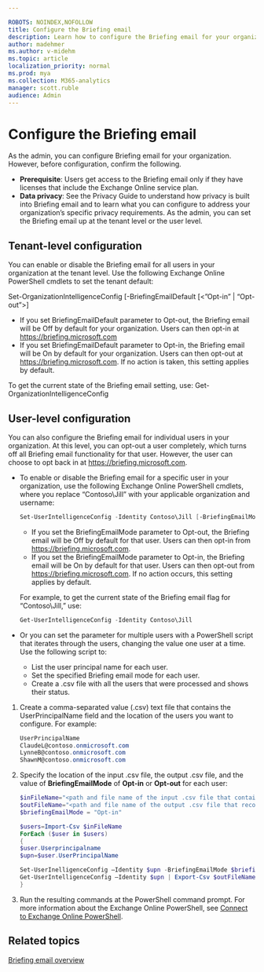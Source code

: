 ```yaml
---

ROBOTS: NOINDEX,NOFOLLOW
title: Configure the Briefing email
description: Learn how to configure the Briefing email for your organization as the admin
author: madehmer
ms.author: v-midehm
ms.topic: article
localization_priority: normal 
ms.prod: mya
ms.collection: M365-analytics
manager: scott.ruble
audience: Admin
---
```


# Configure the Briefing email

As the admin, you can configure Briefing email for your organization. However, before configuration, confirm the following.

* **Prerequisite**: Users get access to the Briefing email only if they have licenses that include the Exchange Online service plan.
* **Data privacy**: See the Privacy Guide to understand how privacy is built into Briefing email and to learn what you can configure to address your organization’s specific privacy requirements.
As the admin, you can set the Briefing email up at the tenant level or the user level.

## Tenant-level configuration

You can enable or disable the Briefing email for all users in your organization at the tenant level. Use the following Exchange Online PowerShell cmdlets to set the tenant default:

   Set-OrganizationIntelligenceConfig [-BriefingEmailDefault [<”Opt-in” | “Opt-out”>]

   * If you set BriefingEmailDefault parameter to Opt-out, the Briefing email will be Off by default for your organization. Users can then opt-in at https://briefing.microsoft.com
   * If you set BriefingEmailDefault parameter to Opt-in, the Briefing email will be On by default for your organization. Users can then opt-out at https://briefing.microsoft.com. If no action is taken, this setting applies by default.

To get the current state of the Briefing email setting, use: Get-OrganizationIntelligenceConfig

## User-level configuration

You can also configure the Briefing email for individual users in your organization. At this level, you can opt-out a user completely, which turns off all Briefing email functionality for that user. However, the user can choose to opt back in at https://briefing.microsoft.com.

* To enable or disable the Briefing email for a specific user in your organization, use the following Exchange Online PowerShell cmdlets, where you replace “Contoso\Jill” with your applicable organization and username:

    ``` powershell
    Set-UserIntelligenceConfig -Identity Contoso\Jill [-BriefingEmailMode [<”Opt-in” | “Opt-out”>]
     ```

  - If you set the BriefingEmailMode parameter to Opt-out, the Briefing email will be Off by default for that user. Users can then opt-in from https://briefing.microsoft.com.
  - If you set the BriefingEmailMode parameter to Opt-in, the Briefing email will be On by default for that user. Users can then opt-out from https://briefing.microsoft.com. If no action occurs, this setting applies by default.

  For example, to get the current state of the Briefing email flag for “Contoso\Jill,” use:

    ``` powershell
    Get-UserIntelligenceConfig -Identity Contoso\Jill

* Or you can set the parameter for multiple users with a PowerShell script that iterates through the users, changing the value one user at a time. Use the following script to:

  - List the user principal name for each user.
  - Set the specified Briefing email mode for each user.
  - Create a .csv file with all the users that were processed and shows their status.

1. Create a comma-separated value (.csv) text file that contains the UserPrincipalName field and the location of the users you want to configure. For example:

    ``` powershell
    UserPrincipalName
    ClaudeL@contoso.onmicrosoft.com
    LynneB@contoso.onmicrosoft.com
    ShawnM@contoso.onmicrosoft.com

2. Specify the location of the input .csv file, the output .csv file, and the value of **BriefingEmailMode** of **Opt-in** or **Opt-out** for each user:

    ``` powershell
    $inFileName="<path and file name of the input .csv file that contains the users, example: C:\admin\Users2Opt-out..csv>"
    $outFileName="<path and file name of the output .csv file that records the results, example: C:\admin\Users2Opt-out-Done..csv>"
    $briefingEmailMode = "Opt-in"
    
    $users=Import-Csv $inFileName
    ForEach ($user in $users)
    {
    $user.Userprincipalname
    $upn=$user.UserPrincipalName

    Set-UserInelligenceConfig –Identity $upn -BriefingEmailMode $briefingEmailMode
    Get-UserIntelligenceConfig –Identity $upn | Export-Csv $outFileName
    }

3. Run the resulting commands at the PowerShell command prompt. For more information about the Exchange Online PowerShell, see [Connect to Exchange Online PowerShell](https://technet.microsoft.com/library/jj984289(v=exchg.160).aspx).


## Related topics

[Briefing email overview](be-overview.md)